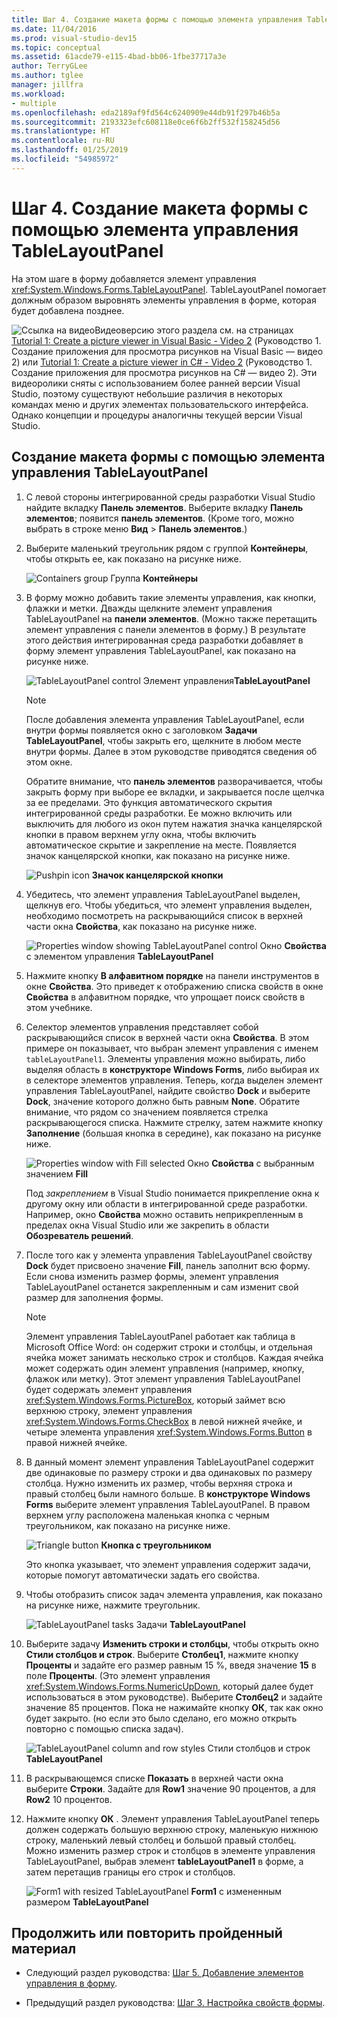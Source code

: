 ```yaml
---
title: Шаг 4. Создание макета формы с помощью элемента управления TableLayoutPanel
ms.date: 11/04/2016
ms.prod: visual-studio-dev15
ms.topic: conceptual
ms.assetid: 61acde79-e115-4bad-bb06-1fbe37717a3e
author: TerryGLee
ms.author: tglee
manager: jillfra
ms.workload:
- multiple
ms.openlocfilehash: eda2189af9fd564c6240909e44db91f297b46b5a
ms.sourcegitcommit: 2193323efc608118e0ce6f6b2ff532f158245d56
ms.translationtype: HT
ms.contentlocale: ru-RU
ms.lasthandoff: 01/25/2019
ms.locfileid: "54985972"
---
```

# <a name="step-4-lay-out-your-form-with-a-tablelayoutpanel-control"></a>Шаг 4. Создание макета формы с помощью элемента управления TableLayoutPanel
На этом шаге в форму добавляется элемент управления <xref:System.Windows.Forms.TableLayoutPanel>. TableLayoutPanel помогает должным образом выровнять элементы управления в форме, которая будет добавлена позднее.

 ![Ссылка на видео](../data-tools/media/playvideo.gif)Видеоверсию этого раздела см. на страницах [Tutorial 1: Create a picture viewer in Visual Basic - Video 2](http://go.microsoft.com/fwlink/?LinkId=205211) (Руководство 1. Создание приложения для просмотра рисунков на Visual Basic — видео 2) или [Tutorial 1: Create a picture viewer in C# - Video 2](http://go.microsoft.com/fwlink/?LinkId=205200) (Руководство 1. Создание приложения для просмотра рисунков на C# — видео 2). Эти видеоролики сняты с использованием более ранней версии Visual Studio, поэтому существуют небольшие различия в некоторых командах меню и других элементах пользовательского интерфейса. Однако концепции и процедуры аналогичны текущей версии Visual Studio.

## <a name="to-lay-out-your-form-with-a-tablelayoutpanel-control"></a>Создание макета формы с помощью элемента управления TableLayoutPanel

1.  С левой стороны интегрированной среды разработки Visual Studio найдите вкладку **Панель элементов**. Выберите вкладку **Панель элементов**; появится **панель элементов**. (Кроме того, можно выбрать в строке меню **Вид** > **Панель элементов**.)

2.  Выберите маленький треугольник рядом с группой **Контейнеры**, чтобы открыть ее, как показано на рисунке ниже.

     ![Containers group](../ide/media/express_toolbox.png)
Группа **Контейнеры**

3.  В форму можно добавить такие элементы управления, как кнопки, флажки и метки. Дважды щелкните элемент управления TableLayoutPanel на **панели элементов**. (Можно также перетащить элемент управления с панели элементов в форму.) В результате этого действия интегрированная среда разработки добавляет в форму элемент управления TableLayoutPanel, как показано на рисунке ниже.

     ![TableLayoutPanel control](../ide/media/express_formtablelayout.png)
Элемент управления**TableLayoutPanel**

    > [!NOTE]
    >  После добавления элемента управления TableLayoutPanel, если внутри формы появляется окно с заголовком **Задачи TableLayoutPanel**, чтобы закрыть его, щелкните в любом месте внутри формы. Далее в этом руководстве приводятся сведения об этом окне.

     Обратите внимание, что **панель элементов** разворачивается, чтобы закрыть форму при выборе ее вкладки, и закрывается после щелчка за ее пределами. Это функция автоматического скрытия интегрированной среды разработки. Ее можно включить или выключить для любого из окон путем нажатия значка канцелярской кнопки в правом верхнем углу окна, чтобы включить автоматическое скрытие и закрепление на месте. Появляется значок канцелярской кнопки, как показано на рисунке ниже.

     ![Pushpin icon](../ide/media/express_pushpintoolbox.png)
**Значок канцелярской кнопки**

4.  Убедитесь, что элемент управления TableLayoutPanel выделен, щелкнув его. Чтобы убедиться, что элемент управления выделен, необходимо посмотреть на раскрывающийся список в верхней части окна **Свойства**, как показано на рисунке ниже.

     ![Properties window showing TableLayoutPanel control](../ide/media/express_controlspropwin.png)
Окно **Свойства** с элементом управления **TableLayoutPanel**

5.  Нажмите кнопку **В алфавитном порядке** на панели инструментов в окне **Свойства**. Это приведет к отображению списка свойств в окне **Свойства** в алфавитном порядке, что упрощает поиск свойств в этом учебнике.

6.  Селектор элементов управления представляет собой раскрывающийся список в верхней части окна **Свойства**. В этом примере он показывает, что выбран элемент управления с именем `tableLayoutPanel1`. Элементы управления можно выбирать, либо выделяя область в **конструкторе Windows Forms**, либо выбирая их в селекторе элементов управления. Теперь, когда выделен элемент управления TableLayoutPanel, найдите свойство **Dock** и выберите **Dock**, значение которого должно быть равным **None**. Обратите внимание, что рядом со значением появляется стрелка раскрывающегося списка. Нажмите стрелку, затем нажмите кнопку **Заполнение** (большая кнопка в середине), как показано на рисунке ниже.

     ![Properties window with Fill selected](../ide/media/express_docktable.png)
Окно **Свойства** с выбранным значением **Fill**

     Под *закреплением* в Visual Studio понимается прикрепление окна к другому окну или области в интегрированной среде разработки. Например, окно **Свойства** можно оставить неприкрепленным в пределах окна Visual Studio или же закрепить в области **Обозреватель решений**.

7.  После того как у элемента управления TableLayoutPanel свойству **Dock** будет присвоено значение **Fill**, панель заполнит всю форму. Если снова изменить размер формы, элемент управления TableLayoutPanel останется закрепленным и сам изменит свой размер для заполнения формы.

    > [!NOTE]
    >  Элемент управления TableLayoutPanel работает как таблица в Microsoft Office Word: он содержит строки и столбцы, и отдельная ячейка может занимать несколько строк и столбцов. Каждая ячейка может содержать один элемент управления (например, кнопку, флажок или метку). Этот элемент управления TableLayoutPanel будет содержать элемент управления <xref:System.Windows.Forms.PictureBox>, который займет всю верхнюю строку, элемент управления <xref:System.Windows.Forms.CheckBox> в левой нижней ячейке, и четыре элемента управления <xref:System.Windows.Forms.Button> в правой нижней ячейке.

8.  В данный момент элемент управления TableLayoutPanel содержит две одинаковые по размеру строки и два одинаковых по размеру столбца. Нужно изменить их размер, чтобы верхняя строка и правый столбец были намного больше. В **конструкторе Windows Forms** выберите элемент управления TableLayoutPanel. В правом верхнем углу расположена маленькая кнопка с черным треугольником, как показано на рисунке ниже.

     ![Triangle button](../ide/media/express_iconblacktriangle.gif)
**Кнопка с треугольником**

     Это кнопка указывает, что элемент управления содержит задачи, которые помогут автоматически задать его свойства.

9. Чтобы отобразить список задач элемента управления, как показано на рисунке ниже, нажмите треугольник.

     ![TableLayoutPanel tasks](../ide/media/express_tablepanel.png)
Задачи **TableLayoutPanel**

10. Выберите задачу **Изменить строки и столбцы**, чтобы открыть окно **Стили столбцов и строк**. Выберите **Столбец1**, нажмите кнопку **Проценты** и задайте его размер равным 15 %, введя значение **15** в поле **Проценты**. (Это элемент управления <xref:System.Windows.Forms.NumericUpDown>, который далее будет использоваться в этом руководстве). Выберите **Столбец2** и задайте значение 85 процентов. Пока не нажимайте кнопку **ОК**, так как окно будет закрыто. (но если это было сделано, его можно открыть повторно с помощью списка задач).

     ![TableLayoutPanel column and row styles](../ide/media/vs_tablelayoutpanel_setup.png)
Стили столбцов и строк **TableLayoutPanel**

11. В раскрывающемся списке **Показать** в верхней части окна выберите **Строки**. Задайте для **Row1** значение 90 процентов, а для **Row2** 10 процентов.

12. Нажмите кнопку **ОК** . Элемент управления TableLayoutPanel теперь должен содержать большую верхнюю строку, маленькую нижнюю строку, маленький левый столбец и большой правый столбец. Можно изменить размер строк и столбцов в элементе управления TableLayoutPanel, выбрав элемент **tableLayoutPanel1** в форме, а затем перетащив границы его строк и столбцов.

     ![Form1 with resized TableLayoutPanel](../ide/media/vs_formafterlayoutpanel.png)
**Form1** с измененным размером **TableLayoutPanel**

## <a name="to-continue-or-review"></a>Продолжить или повторить пройденный материал

-   Следующий раздел руководства: [Шаг 5. Добавление элементов управления в форму](../ide/step-5-add-controls-to-your-form.md).

-   Предыдущий раздел руководства: [Шаг 3. Настройка свойств формы](../ide/step-3-set-your-form-properties.md).
